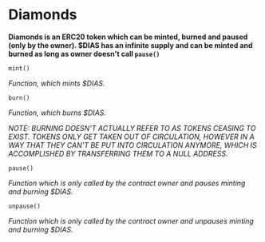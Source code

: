 # Diamonds

**Diamonds is an ERC20 token which can be minted, burned and paused (only by the owner). $DIAS has an infinite supply and can be minted and burned as long as owner doesn't call `pause()`**

```
mint()
```
*Function, which mints $DIAS.*

```
burn()
```
*Function, which burns $DIAS.*  
  
*NOTE: BURNING DOESN'T ACTUALLY REFER TO AS TOKENS CEASING TO EXIST. TOKENS ONLY GET TAKEN OUT OF CIRCULATION, HOWEVER IN A WAY THAT THEY CAN'T BE PUT INTO CIRCULATION ANYMORE, WHICH IS ACCOMPLISHED BY TRANSFERRING THEM TO A NULL ADDRESS.*

```
pause()
```
*Function which is only called by the contract owner and pauses minting and burning $DIAS.*

```
unpause()
```
*Function which is only called by the contract owner and unpauses minting and burning $DIAS.*
